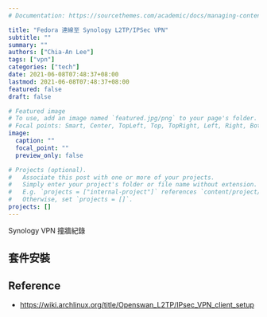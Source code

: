 ```yaml
---
# Documentation: https://sourcethemes.com/academic/docs/managing-content/

title: "Fedora 連線至 Synology L2TP/IPSec VPN"
subtitle: ""
summary: ""
authors: ["Chia-An Lee"]
tags: ["vpn"]
categories: ["tech"]
date: 2021-06-08T07:48:37+08:00
lastmod: 2021-06-08T07:48:37+08:00
featured: false
draft: false

# Featured image
# To use, add an image named `featured.jpg/png` to your page's folder.
# Focal points: Smart, Center, TopLeft, Top, TopRight, Left, Right, BottomLeft, Bottom, BottomRight.
image:
  caption: ""
  focal_point: ""
  preview_only: false

# Projects (optional).
#   Associate this post with one or more of your projects.
#   Simply enter your project's folder or file name without extension.
#   E.g. `projects = ["internal-project"]` references `content/project/deep-learning/index.md`.
#   Otherwise, set `projects = []`.
projects: []
---
```


Synology VPN 撞牆紀錄

## 套件安裝

## Reference
- https://wiki.archlinux.org/title/Openswan_L2TP/IPsec_VPN_client_setup
